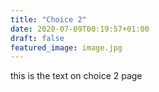 ```yaml
---
title: "Choice 2"
date: 2020-07-09T00:19:57+01:00
draft: false
featured_image: image.jpg
---
```


this is the text on choice 2 page